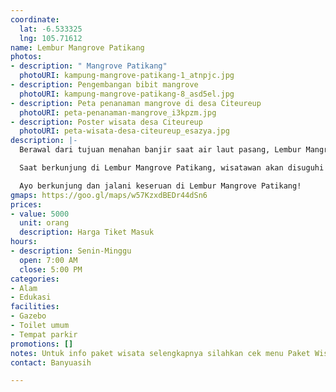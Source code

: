```yaml
---
coordinate:
  lat: -6.533325
  lng: 105.71612
name: Lembur Mangrove Patikang
photos:
- description: " Mangrove Patikang"
  photoURI: kampung-mangrove-patikang-1_atnpjc.jpg
- description: Pengembangan bibit mangrove
  photoURI: kampung-mangrove-patikang-8_asd5el.jpg
- description: Peta penanaman mangrove di desa Citeureup
  photoURI: peta-penanaman-mangrove_i3kpzm.jpg
- description: Poster wisata desa Citeureup
  photoURI: peta-wisata-desa-citeureup_esazya.jpg
description: |-
  Berawal dari tujuan menahan banjir saat air laut pasang, Lembur Mangrove Patikang Citeureup kini akan menjadi salah satu objek pariwisata dan center edukasi, Selain menjadi pelestarian lingkungan, Lembur Mangrove ini juga menjadi destinasi wisata yang sangat menarik dan turut menunjang perekonomian masyarakat di Buffer Zone KEK Tanjung Lesung.

  Saat berkunjung di Lembur Mangrove Patikang, wisatawan akan disuguhi dengan suasana indah kebun mangrove. Lokasi ini sangat cocok untuk spot foto. Tidak hanya untuk bersenang-senang, wisatawan juga akan mendapatkan edukasi penanaman bakau,tracking sungai / Cano dan spot pengamatan burung.

  Ayo berkunjung dan jalani keseruan di Lembur Mangrove Patikang!
gmaps: https://goo.gl/maps/w57KzxdBEDr44dSn6
prices:
- value: 5000
  unit: orang
  description: Harga Tiket Masuk
hours:
- description: Senin-Minggu
  open: 7:00 AM
  close: 5:00 PM
categories:
- Alam
- Edukasi
facilities:
- Gazebo
- Toilet umum
- Tempat parkir
promotions: []
notes: Untuk info paket wisata selengkapnya silahkan cek menu Paket Wisata.
contact: Banyuasih

---
```

